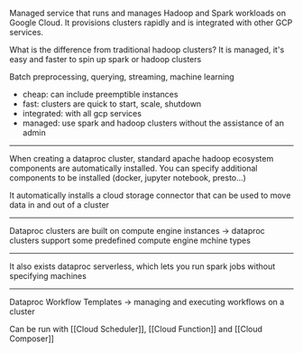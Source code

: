 
Managed service that runs and manages Hadoop and Spark workloads on Google Cloud. It provisions clusters rapidly and is integrated with other GCP services.

What is the difference from traditional hadoop clusters? It is managed, it's easy and faster to spin up spark or hadoop clusters

Batch preprocessing, querying, streaming, machine learning

- cheap: can include preemptible instances
- fast: clusters are quick to start, scale, shutdown
- integrated: with all gcp services
- managed: use spark and hadoop clusters without the assistance of an admin

---

When creating a dataproc cluster, standard apache hadoop ecosystem components are automatically installed. You can specify additional components to be installed (docker, jupyter notebook, presto...)

It automatically installs a cloud storage connector that can be used to move data in and out of a cluster

---

Dataproc clusters are built on compute engine instances -> dataproc clusters support some predefined compute engine mchine types

---

It also exists dataproc serverless, which lets you run spark jobs without specifying machines

---

Dataproc Workflow Templates -> managing and executing workflows on a cluster

Can be run with [[Cloud Scheduler]], [[Cloud Function]] and [[Cloud Composer]]

